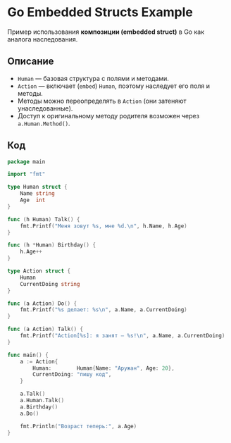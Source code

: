 # Go Embedded Structs Example

Пример использования **композиции (embedded struct)** в Go как аналога наследования.

## Описание

- `Human` — базовая структура с полями и методами.
- `Action` — включает (`embed`) `Human`, поэтому наследует его поля и методы.
- Методы можно переопределять в `Action` (они затеняют унаследованные).
- Доступ к оригинальному методу родителя возможен через `a.Human.Method()`.

## Код

```go
package main

import "fmt"

type Human struct {
    Name string
    Age  int
}

func (h Human) Talk() {
    fmt.Printf("Меня зовут %s, мне %d.\n", h.Name, h.Age)
}

func (h *Human) Birthday() {
    h.Age++
}

type Action struct {
    Human
    CurrentDoing string
}

func (a Action) Do() {
    fmt.Printf("%s делает: %s\n", a.Name, a.CurrentDoing)
}

func (a Action) Talk() {
    fmt.Printf("Action[%s]: я занят — %s!\n", a.Name, a.CurrentDoing)
}

func main() {
    a := Action{
        Human:        Human{Name: "Аружан", Age: 20},
        CurrentDoing: "пишу код",
    }

    a.Talk()
    a.Human.Talk()
    a.Birthday()
    a.Do()

    fmt.Println("Возраст теперь:", a.Age)
}
